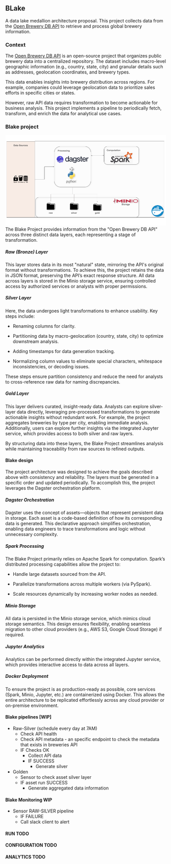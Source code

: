 ## BLake

A data lake medallion architecture proposal. This project collects data from the [Open Brewery DB API](https://www.openbrewerydb.org/) to retrieve and process global brewery information.

### Context

The [Open Brewery DB API](https://www.openbrewerydb.org/) is an open-source project that organizes public brewery data into a centralized repository. The dataset includes macro-level geographic information (e.g., country, state, city) and granular details such as addresses, geolocation coordinates, and brewery types.

This data enables insights into brewery distribution across regions. For example, companies could leverage geolocation data to prioritize sales efforts in specific cities or states.

However, raw API data requires transformation to become actionable for business analysis. This project implements a pipeline to periodically fetch, transform, and enrich the data for analytical use cases.

### Blake project

!["Project Diagram"](/images/blake-arch.png)
The Blake Project provides information from the "Open Brewery DB API" across three distinct data layers, each representing a stage of transformation.

##### Raw (Bronze) Layer

This layer stores data in its most "natural" state, mirroring the API's original format without transformations. To achieve this, the project retains the data in JSON format, preserving the API’s exact response structure. All data across layers is stored in the Minio storage service, ensuring controlled access by authorized services or analysts with proper permissions.

##### Silver Layer

Here, the data undergoes light transformations to enhance usability. Key steps include:

* Renaming columns for clarity.

* Partitioning data by macro-geolocation (country, state, city) to optimize downstream analysis.

* Adding timestamps for data generation tracking.

* Normalizing column values to eliminate special characters, whitespace inconsistencies, or decoding issues.

These steps ensure partition consistency and reduce the need for analysts to cross-reference raw data for naming discrepancies.

##### Gold Layer

This layer delivers curated, insight-ready data. Analysts can explore silver-layer data directly, leveraging pre-processed transformations to generate actionable insights without redundant work. For example, the project aggregates breweries by type per city, enabling immediate analysis. Additionally, users can explore further insights via the integrated Jupyter service, which provides access to both silver and raw layers.

By structuring data into these layers, the Blake Project streamlines analysis while maintaining traceability from raw sources to refined outputs.

#### Blake design

The project architecture was designed to achieve the goals described above with consistency and reliability. The layers must be generated in a specific order and updated periodically. To accomplish this, the project leverages the Dagster orchestration platform.

##### Dagster Orchestration

Dagster uses the concept of assets—objects that represent persistent data in storage. Each asset is a code-based definition of how its corresponding data is generated. This declarative approach simplifies orchestration, enabling data engineers to trace transformations and logic without unnecessary complexity.

##### Spark Processing

The Blake Project primarily relies on Apache Spark for computation. Spark’s distributed processing capabilities allow the project to:

* Handle large datasets sourced from the API.

* Parallelize transformations across multiple workers (via PySpark).

* Scale resources dynamically by increasing worker nodes as needed.

##### Minio Storage

All data is persisted in the Minio storage service, which mimics cloud storage semantics. This design ensures flexibility, enabling seamless migration to other cloud providers (e.g., AWS S3, Google Cloud Storage) if required.

##### Jupyter Analytics

Analytics can be performed directly within the integrated Jupyter service, which provides interactive access to data across all layers.

##### Docker Deployment

To ensure the project is as production-ready as possible, core services (Spark, Minio, Jupyter, etc.) are containerized using Docker. This allows the entire architecture to be replicated effortlessly across any cloud provider or on-premise environment.

#### Blake pipelines [WIP]

* Raw-Silver (schedule every day at 7AM)
  * Check API health
  * Check API metadata - an specific endpoint to check the metadata that exists in breweries API
  * IF Checks OK
    * Collect API data
    * IF SUCCESS
      * Generate silver
* Golden
  * Sensor to check asset silver layer
  * IF asset run SUCCESS
    * Generate aggregated data information

#### Blake Monitoring WIP

* Sensor RAW-SILVER pipeline
  * IF FAILURE
  * Call slack client to alert

#### RUN TODO

#### CONFIGURATION TODO

#### ANALYTICS TODO
